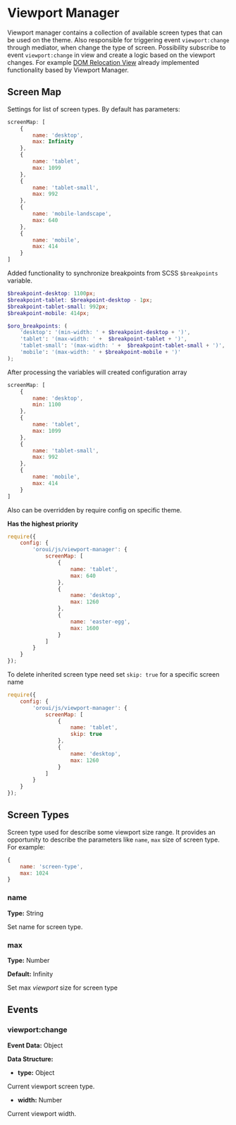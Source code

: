 # Viewport Manager

Viewport manager contains a collection of available screen types that can be used on the theme.
Also responsible for triggering event `viewport:change` through mediator, when change the type of screen.
Possibility subscribe to event `viewport:change` in view and create a logic based on the viewport changes.
For example [DOM Relocation View](../../../../../../../../../commerce/src/Oro/Bundle/FrontendBundle/Resources/doc/components/dom-relocation-view.md) already implemented functionality based by Viewport Manager.

## Screen Map
Settings for list of screen types. By default has parameters:
```javascript
screenMap: [
    {
        name: 'desktop',
        max: Infinity
    },
    {
        name: 'tablet',
        max: 1099
    },
    {
        name: 'tablet-small',
        max: 992
    },
    {
        name: 'mobile-landscape',
        max: 640
    },
    {
        name: 'mobile',
        max: 414
    }
]
```

Added functionality to synchronize breakpoints from SCSS `$breakpoints` variable.

```scss
$breakpoint-desktop: 1100px;
$breakpoint-tablet: $breakpoint-desktop - 1px;
$breakpoint-tablet-small: 992px;
$breakpoint-mobile: 414px;

$oro_breakpoints: (
    'desktop': '(min-width: ' + $breakpoint-desktop + ')',
    'tablet': '(max-width: ' +  $breakpoint-tablet + ')',
    'tablet-small': '(max-width: ' +  $breakpoint-tablet-small + ')',
    'mobile': '(max-width: ' + $breakpoint-mobile + ')'
);
```
After processing the variables will created configuration array

```javascript
screenMap: [
    {
        name: 'desktop',
        min: 1100
    },
    {
        name: 'tablet',
        max: 1099
    },
    {
        name: 'tablet-small',
        max: 992
    },
    {
        name: 'mobile',
        max: 414
    }
]
```
Also can be overridden by require config on specific theme.

**Has the highest priority**
```javascript
require({
    config: {
        'oroui/js/viewport-manager': {
            screenMap: [
                {
                    name: 'tablet',
                    max: 640
                },
                {
                    name: 'desktop',
                    max: 1260
                },
                {
                    name: 'easter-egg',
                    max: 1600
                }
            ]
        }
    }
});
```
To delete inherited screen type need set `skip: true` for a specific screen name
```javascript
require({
    config: {
        'oroui/js/viewport-manager': {
            screenMap: [
                {
                    name: 'tablet',
                    skip: true
                },
                {
                    name: 'desktop',
                    max: 1260
                }
            ]
        }
    }
});
```


## Screen Types
Screen type used for describe some viewport size range.
It provides an opportunity to describe the parameters like `name`, `max` size of screen type.
For example:
```javascript
{
    name: 'screen-type',
    max: 1024
}
```
### name
**Type:** String

Set name for screen type.

### max
**Type:** Number

**Default:** Infinity

Set max *viewport* size for screen type

## Events

### viewport:change
**Event Data:** Object

**Data Structure:**

* **type:** Object

Current viewport screen type.

* **width:** Number

Current viewport width.
